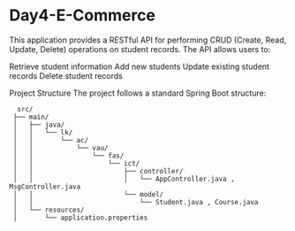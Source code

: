 # Day4-E-Commerce

This application provides a RESTful API for performing CRUD (Create, Read, Update, Delete) operations on student records. The API allows users to:

Retrieve student information
Add new students
Update existing student records
Delete student records

Project Structure
The project follows a standard Spring Boot structure:

      src/
     ├── main/
     │   ├── java/
     │   │   └── lk/
     │   │       └── ac/
     │   │           └── vau/
     │   │               └── fas/
     │   │                   └── ict/
     │   │                       ├── controller/
     │   │                       │   └── AppController.java , MsgController.java
     │   │                       └── model/
     │   │                           └── Student.java , Course.java
     │   └── resources/
     │       └── application.properties
